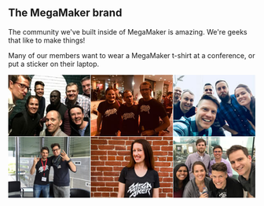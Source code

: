 ## The MegaMaker brand

The community we've built inside of MegaMaker is amazing. We're geeks that like to make things!

Many of our members want to wear a MegaMaker t-shirt at a conference, or put a sticker on their laptop.

![MegaMakers](megamakers.jpg)
